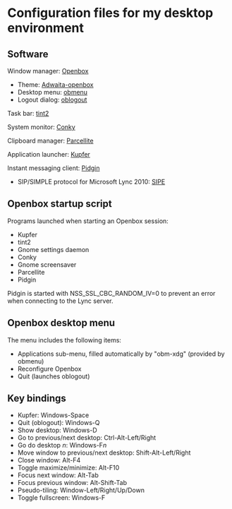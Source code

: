 Configuration files for my desktop environment
================

Software
--------

Window manager: [Openbox](http://openbox.org)
* Theme: [Adwaita-openbox](http://box-look.org/content/show.php/Adwaita-openbox?content=155042)
* Desktop menu: [obmenu](http://obmenu.sourceforge.net/)
* Logout dialog: [oblogout](https://launchpad.net/oblogout)

Task bar: [tint2](https://code.google.com/p/tint2/)

System monitor: [Conky](http://conky.sourceforge.net/)

Clipboard manager: [Parcellite](http://parcellite.sourceforge.net/)

Application launcher: [Kupfer](http://engla.github.com/kupfer/)

Instant messaging client: [Pidgin](http://pidgin.im/)
* SIP/SIMPLE protocol for Microsoft Lync 2010: [SIPE](http://sipe.sourceforge.net/)


Openbox startup script
----------------------

Programs launched when starting an Openbox session:
* Kupfer
* tint2
* Gnome settings daemon
* Conky
* Gnome screensaver
* Parcellite
* Pidgin

Pidgin is started with NSS_SSL_CBC_RANDOM_IV=0 to prevent an error when connecting to
the Lync server.


Openbox desktop menu
--------------------

The menu includes the following items:
* Applications sub-menu, filled automatically by "obm-xdg" (provided by obmenu)
* Reconfigure Openbox
* Quit (launches oblogout)


Key bindings
--------------------

* Kupfer: Windows-Space
* Quit (oblogout): Windows-Q
* Show desktop: Windows-D
* Go to previous/next desktop: Ctrl-Alt-Left/Right
* Go do desktop *n*: Windows-F*n*
* Move window to previous/next desktop: Shift-Alt-Left/Right
* Close window: Alt-F4
* Toggle maximize/minimize: Alt-F10
* Focus next window: Alt-Tab
* Focus previous window: Alt-Shift-Tab
* Pseudo-tiling: Window-Left/Right/Up/Down
* Toggle fullscreen: Windows-F

